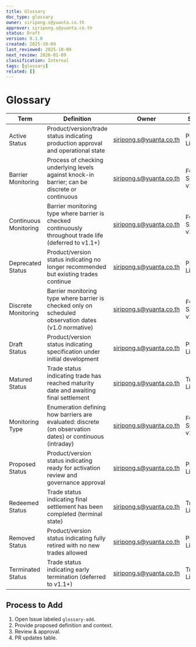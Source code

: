 ```yaml
---
title: Glossary
doc_type: glossary
owner: siripong.s@yuanta.co.th
approver: siripong.s@yuanta.co.th
status: Draft
version: 0.1.0
created: 2025-10-09
last_reviewed: 2025-10-09
next_review: 2026-01-09
classification: Internal
tags: [glossary]
related: []
---
```


# Glossary

| Term | Definition | Owner | Source |
|------|------------|-------|--------|
| Active Status | Product/version/trade status indicating production approval and operational state | siripong.s@yuanta.co.th | Product Lifecycle |
| Barrier Monitoring | Process of checking underlying levels against knock-in barrier; can be discrete or continuous | siripong.s@yuanta.co.th | FCN Spec v1.0 |
| Continuous Monitoring | Barrier monitoring type where barrier is checked continuously throughout trade life (deferred to v1.1+) | siripong.s@yuanta.co.th | FCN Spec v1.0 |
| Deprecated Status | Product/version status indicating no longer recommended but existing trades continue | siripong.s@yuanta.co.th | Product Lifecycle |
| Discrete Monitoring | Barrier monitoring type where barrier is checked only on scheduled observation dates (v1.0 normative) | siripong.s@yuanta.co.th | FCN Spec v1.0 |
| Draft Status | Product/version status indicating specification under initial development | siripong.s@yuanta.co.th | Product Lifecycle |
| Matured Status | Trade status indicating trade has reached maturity date and awaiting final settlement | siripong.s@yuanta.co.th | Trade Lifecycle |
| Monitoring Type | Enumeration defining how barriers are evaluated: discrete (on observation dates) or continuous (intraday) | siripong.s@yuanta.co.th | FCN Spec v1.0 |
| Proposed Status | Product/version status indicating ready for activation review and governance approval | siripong.s@yuanta.co.th | Product Lifecycle |
| Redeemed Status | Trade status indicating final settlement has been completed (terminal state) | siripong.s@yuanta.co.th | Trade Lifecycle |
| Removed Status | Product/version status indicating fully retired with no new trades allowed | siripong.s@yuanta.co.th | Product Lifecycle |
| Terminated Status | Trade status indicating early termination (deferred to v1.1+) | siripong.s@yuanta.co.th | Trade Lifecycle |

## Process to Add
1. Open Issue labeled `glossary-add`.
2. Provide proposed definition and context.
3. Review & approval.
4. PR updates table.
